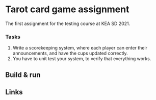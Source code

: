 # Tarot card game assignment

The first assignment for the testing course at KEA SD 2021.

### Tasks
1. Write a scorekeeping system, where each player can enter their announcements, and have the cups updated correctly.
2. You have to unit test your system, to verify that everything works.


## Build & run

## Links